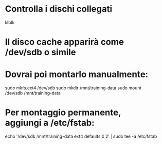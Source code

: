 # Controlla i dischi collegati
lsblk

# Il disco cache apparirà come /dev/sdb o simile
# Dovrai poi montarlo manualmente:
sudo mkfs.ext4 /dev/sdb
sudo mkdir /mnt/training-data
sudo mount /dev/sdb /mnt/training-data

# Per montaggio permanente, aggiungi a /etc/fstab:
echo '/dev/sdb /mnt/training-data ext4 defaults 0 2' | sudo tee -a /etc/fstab